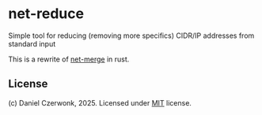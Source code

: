 # net-reduce
Simple tool for reducing (removing more specifics) CIDR/IP addresses from standard input

This is a rewrite of [net-merge](https://github.com/czerwonk/net-merge) in rust.

## License
(c) Daniel Czerwonk, 2025. Licensed under [MIT](LICENSE) license.
